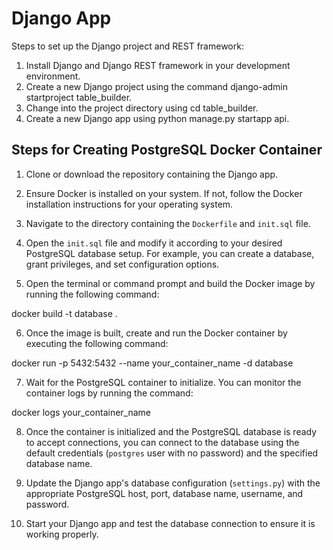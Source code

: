 # Django App
Steps to set up the Django project and REST framework:

1. Install Django and Django REST framework in your development environment.<br>
2. Create a new Django project using the command django-admin startproject table_builder.<br>
3. Change into the project directory using cd table_builder.<br>
4. Create a new Django app using python manage.py startapp api.<br>

## Steps for Creating PostgreSQL Docker Container

1. Clone or download the repository containing the Django app.

2. Ensure Docker is installed on your system. If not, follow the Docker installation instructions for your operating system.

3. Navigate to the directory containing the `Dockerfile` and `init.sql` file.

4. Open the `init.sql` file and modify it according to your desired PostgreSQL database setup. For example, you can create a database, grant privileges, and set configuration options.

5. Open the terminal or command prompt and build the Docker image by running the following command:

docker build -t database .

6. Once the image is built, create and run the Docker container by executing the following command:

docker run -p 5432:5432 --name your_container_name -d database

7. Wait for the PostgreSQL container to initialize. You can monitor the container logs by running the command:

docker logs your_container_name

8. Once the container is initialized and the PostgreSQL database is ready to accept connections, you can connect to the database using the default credentials (`postgres` user with no password) and the specified database name.

9. Update the Django app's database configuration (`settings.py`) with the appropriate PostgreSQL host, port, database name, username, and password.

10. Start your Django app and test the database connection to ensure it is working properly.


